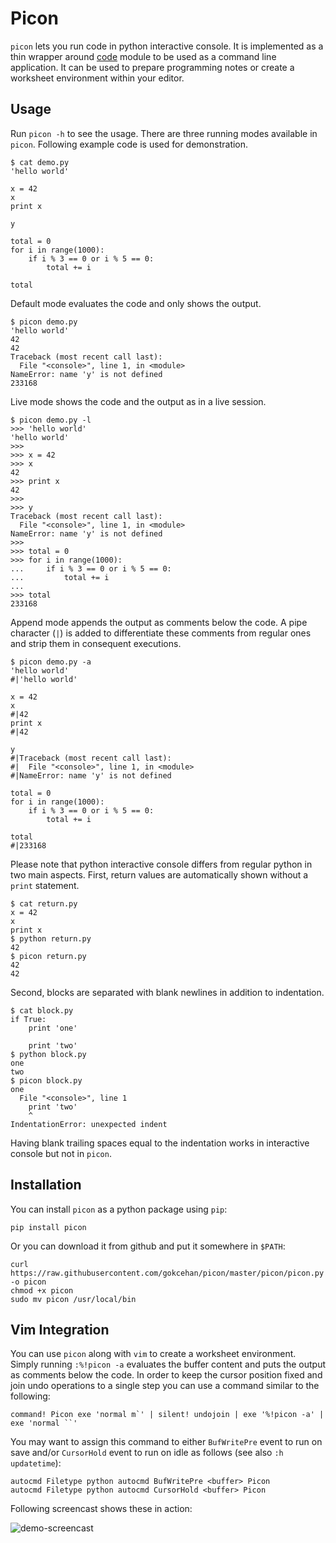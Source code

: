 # Picon

`picon` lets you run code in python interactive console.
It is implemented as a thin wrapper around [code](https://docs.python.org/3/library/code.html) module to be used as a command line application.
It can be used to prepare programming notes or create a worksheet environment within your editor.

## Usage

Run `picon -h` to see the usage.
There are three running modes available in `picon`.
Following example code is used for demonstration.

    $ cat demo.py
    'hello world'

    x = 42
    x
    print x

    y

    total = 0
    for i in range(1000):
        if i % 3 == 0 or i % 5 == 0:
            total += i

    total

Default mode evaluates the code and only shows the output.

    $ picon demo.py
    'hello world'
    42
    42
    Traceback (most recent call last):
      File "<console>", line 1, in <module>
    NameError: name 'y' is not defined
    233168

Live mode shows the code and the output as in a live session.

    $ picon demo.py -l
    >>> 'hello world'
    'hello world'
    >>>
    >>> x = 42
    >>> x
    42
    >>> print x
    42
    >>>
    >>> y
    Traceback (most recent call last):
      File "<console>", line 1, in <module>
    NameError: name 'y' is not defined
    >>>
    >>> total = 0
    >>> for i in range(1000):
    ...     if i % 3 == 0 or i % 5 == 0:
    ...         total += i
    ...
    >>> total
    233168

Append mode appends the output as comments below the code.
A pipe character (`|`) is added to differentiate these comments from regular ones and strip them in consequent executions.

    $ picon demo.py -a
    'hello world'
    #|'hello world'

    x = 42
    x
    #|42
    print x
    #|42

    y
    #|Traceback (most recent call last):
    #|  File "<console>", line 1, in <module>
    #|NameError: name 'y' is not defined

    total = 0
    for i in range(1000):
        if i % 3 == 0 or i % 5 == 0:
            total += i

    total
    #|233168

Please note that python interactive console differs from regular python in two main aspects.
First, return values are automatically shown without a `print` statement.

    $ cat return.py
    x = 42
    x
    print x
    $ python return.py
    42
    $ picon return.py
    42
    42

Second, blocks are separated with blank newlines in addition to indentation.

    $ cat block.py
    if True:
        print 'one'

        print 'two'
    $ python block.py
    one
    two
    $ picon block.py
    one
      File "<console>", line 1
        print 'two'
        ^
    IndentationError: unexpected indent

Having blank trailing spaces equal to the indentation works in interactive console but not in `picon`.

## Installation

You can install `picon` as a python package using `pip`:

    pip install picon

Or you can download it from github and put it somewhere in `$PATH`:

    curl https://raw.githubusercontent.com/gokcehan/picon/master/picon/picon.py -o picon
    chmod +x picon
    sudo mv picon /usr/local/bin

## Vim Integration

You can use `picon` along with `vim` to create a worksheet environment.
Simply running `:%!picon -a` evaluates the buffer content and puts the output as comments below the code.
In order to keep the cursor position fixed and join undo operations to a single step you can use a command similar to the following:

    command! Picon exe 'normal m`' | silent! undojoin | exe '%!picon -a' | exe 'normal ``'

You may want to assign this command to either `BufWritePre` event to run on save and/or `CursorHold` event to run on idle as follows (see also `:h updatetime`):

    autocmd Filetype python autocmd BufWritePre <buffer> Picon
    autocmd Filetype python autocmd CursorHold <buffer> Picon

Following screencast shows these in action:

![demo-screencast](https://media.giphy.com/media/3jhrv0tBisP8etpHT1/giphy.gif)
